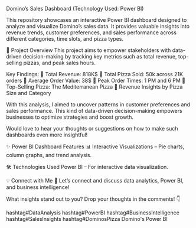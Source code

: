 Domino’s Sales Dashboard (Technology Used: Power BI)

This repository showcases an interactive Power BI dashboard designed to analyze and visualize Domino’s sales data. It provides valuable insights into revenue trends, customer preferences, and sales performance across different categories, time slots, and pizza types.

📌 Project Overview
This project aims to empower stakeholders with data-driven decision-making by tracking key metrics such as total revenue, top-selling pizzas, and peak sales hours.


Key Findings:
📌 Total Revenue: 818K$
📌 Total Pizza Sold: 50k across 21K orders
📌 Average Order Value: 38$
📌 Peak Order Times: 1 PM and 6 PM
📌 Top-Selling Pizza: The Mediterranean Pizza
📌 Revenue Insights by Pizza Size and Category

With this analysis, I aimed to uncover patterns in customer preferences and sales performance. This kind of data-driven decision-making empowers businesses to optimize strategies and boost growth.

Would love to hear your thoughts or suggestions on how to make such dashboards even more insightful!

✨ Power BI Dashboard Features
📊 Interactive Visualizations – Pie charts, column graphs, and trend analysis.

🛠️ Technologies Used
Power BI – For interactive data visualization.

💡 Connect with Me
🚀 Let’s connect and discuss data analytics, Power BI, and business intelligence!

What insights stand out to you? Drop your thoughts in the comments! 👇 

hashtag#DataAnalysis hashtag#PowerBI hashtag#BusinessIntelligence hashtag#SalesInsights hashtag#DominosPizza Domino's Power BI
